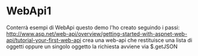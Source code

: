 # WebApi1
Conterrà esempi di WebApi
questo demo l'ho creato seguindo i passi:
http://www.asp.net/web-api/overview/getting-started-with-aspnet-web-api/tutorial-your-first-web-api
crea una web-api che restituisce una lista di oggetti oppure un singolo oggetto la richiesta avviene via $.getJSON 

